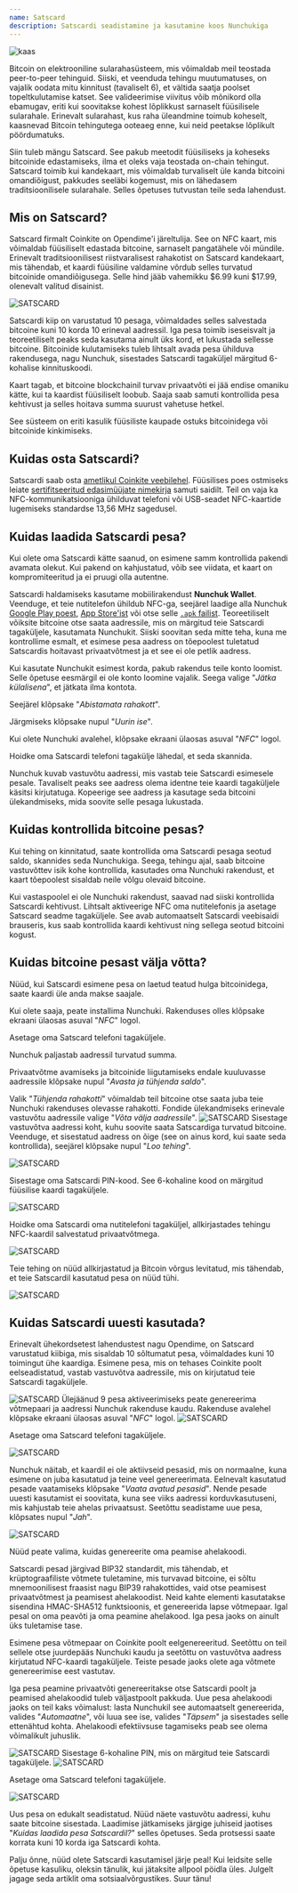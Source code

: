 ```yaml
---
name: Satscard
description: Satscardi seadistamine ja kasutamine koos Nunchukiga
---
```

![kaas](assets/cover.webp)

Bitcoin on elektrooniline sularahasüsteem, mis võimaldab meil teostada peer-to-peer tehinguid. Siiski, et veenduda tehingu muutumatuses, on vajalik oodata mitu kinnitust (tavaliselt 6), et vältida saatja poolset topeltkulutamise katset. See valideerimise viivitus võib mõnikord olla ebamugav, eriti kui soovitakse kohest lõplikkust sarnaselt füüsilisele sularahale. Erinevalt sularahast, kus raha üleandmine toimub koheselt, kaasnevad Bitcoin tehingutega ooteaeg enne, kui neid peetakse lõplikult pöördumatuks.

Siin tuleb mängu Satscard. See pakub meetodit füüsiliseks ja koheseks bitcoinide edastamiseks, ilma et oleks vaja teostada on-chain tehingut. Satscard toimib kui kandekaart, mis võimaldab turvaliselt üle kanda bitcoini omandiõigust, pakkudes seeläbi kogemust, mis on lähedasem traditsioonilisele sularahale. Selles õpetuses tutvustan teile seda lahendust.

## Mis on Satscard?

Satscard firmalt Coinkite on Opendime'i järeltulija. See on NFC kaart, mis võimaldab füüsiliselt edastada bitcoine, sarnaselt pangatähele või mündile. Erinevalt traditsioonilisest riistvaralisest rahakotist on Satscard kandekaart, mis tähendab, et kaardi füüsiline valdamine võrdub selles turvatud bitcoinide omandiõigusega. Selle hind jääb vahemikku $6.99 kuni $17.99, olenevalt valitud disainist.

![SATSCARD](assets/notext/01.webp)

Satscardi kiip on varustatud 10 pesaga, võimaldades selles salvestada bitcoine kuni 10 korda 10 erineval aadressil. Iga pesa toimib iseseisvalt ja teoreetiliselt peaks seda kasutama ainult üks kord, et lukustada sellesse bitcoine. Bitcoinide kulutamiseks tuleb lihtsalt avada pesa ühilduva rakendusega, nagu Nunchuk, sisestades Satscardi tagaküljel märgitud 6-kohalise kinnituskoodi.

Kaart tagab, et bitcoine blockchainil turvav privaatvõti ei jää endise omaniku kätte, kui ta kaardist füüsiliselt loobub. Saaja saab samuti kontrollida pesa kehtivust ja selles hoitava summa suurust vahetuse hetkel.

See süsteem on eriti kasulik füüsiliste kaupade ostuks bitcoinidega või bitcoinide kinkimiseks.

## Kuidas osta Satscardi?

Satscardi saab osta [ametlikul Coinkite veebilehel](https://store.coinkite.com/store/category/satscard). Füüsilises poes ostmiseks leiate [sertifitseeritud edasimüüjate nimekirja](https://coinkite.com/resellers) samuti saidilt.
Teil on vaja ka NFC-kommunikatsiooniga ühilduvat telefoni või USB-seadet NFC-kaartide lugemiseks standardse 13,56 MHz sagedusel.
## Kuidas laadida Satscardi pesa?

Kui olete oma Satscardi kätte saanud, on esimene samm kontrollida pakendi avamata olekut. Kui pakend on kahjustatud, võib see viidata, et kaart on kompromiteeritud ja ei pruugi olla autentne.

Satscardi haldamiseks kasutame mobiilirakendust **Nunchuk Wallet**. Veenduge, et teie nutitelefon ühildub NFC-ga, seejärel laadige alla Nunchuk [Google Play poest](https://play.google.com/store/apps/details?id=io.nunchuk.android), [App Store'ist](https://apps.apple.com/us/app/nunchuk-bitcoin-wallet/id1563190073) või otse selle [`.apk` failist](https://github.com/nunchuk-io/nunchuk-android/releases).
Teoreetiliselt võiksite bitcoine otse saata aadressile, mis on märgitud teie Satscardi tagaküljele, kasutamata Nunchukit. Siiski soovitan seda mitte teha, kuna me kontrollime esmalt, et esimese pesa aadress on tõepoolest tuletatud Satscardis hoitavast privaatvõtmest ja et see ei ole petlik aadress.

Kui kasutate Nunchukit esimest korda, pakub rakendus teile konto loomist. Selle õpetuse eesmärgil ei ole konto loomine vajalik. Seega valige "*Jätka külalisena*", et jätkata ilma kontota.

Seejärel klõpsake "*Abistamata rahakott*".

Järgmiseks klõpsake nupul "*Uurin ise*".

Kui olete Nunchuki avalehel, klõpsake ekraani ülaosas asuval "*NFC*" logol.

Hoidke oma Satscardi telefoni tagakülje lähedal, et seda skannida.

Nunchuk kuvab vastuvõtu aadressi, mis vastab teie Satscardi esimesele pesale. Tavaliselt peaks see aadress olema identne teie kaardi tagaküljele käsitsi kirjutatuga. Kopeerige see aadress ja kasutage seda bitcoini ülekandmiseks, mida soovite selle pesaga lukustada.

## Kuidas kontrollida bitcoine pesas?

Kui tehing on kinnitatud, saate kontrollida oma Satscardi pesaga seotud saldo, skannides seda Nunchukiga. Seega, tehingu ajal, saab bitcoine vastuvõttev isik kohe kontrollida, kasutades oma Nunchuki rakendust, et kaart tõepoolest sisaldab neile võlgu olevaid bitcoine.

Kui vastaspoolel ei ole Nunchuki rakendust, saavad nad siiski kontrollida Satscardi kehtivust. Lihtsalt aktiveerige NFC oma nutitelefonis ja asetage Satscard seadme tagaküljele. See avab automaatselt Satscardi veebisaidi brauseris, kus saab kontrollida kaardi kehtivust ning sellega seotud bitcoini kogust.

## Kuidas bitcoine pesast välja võtta?

Nüüd, kui Satscardi esimene pesa on laetud teatud hulga bitcoinidega, saate kaardi üle anda makse saajale.

Kui olete saaja, peate installima Nunchuki. Rakenduses olles klõpsake ekraani ülaosas asuval "*NFC*" logol.

Asetage oma Satscard telefoni tagaküljele.

Nunchuk paljastab aadressil turvatud summa.

Privaatvõtme avamiseks ja bitcoinide liigutamiseks endale kuuluvasse aadressile klõpsake nupul "*Avasta ja tühjenda saldo*".

Valik "*Tühjenda rahakotti*" võimaldab teil bitcoine otse saata juba teie Nunchuki rakenduses olevasse rahakotti. Fondide ülekandmiseks erinevale vastuvõtu aadressile valige "*Võta välja aadressile*".
![SATSCARD](assets/notext/16.webp)
Sisestage vastuvõtva aadressi koht, kuhu soovite saata Satscardiga turvatud bitcoine. Veenduge, et sisestatud aadress on õige (see on ainus kord, kui saate seda kontrollida), seejärel klõpsake nupul "*Loo tehing*".

![SATSCARD](assets/notext/17.webp)

Sisestage oma Satscardi PIN-kood. See 6-kohaline kood on märgitud füüsilise kaardi tagaküljele.

![SATSCARD](assets/notext/18.webp)

Hoidke oma Satscardi oma nutitelefoni tagaküljel, allkirjastades tehingu NFC-kaardil salvestatud privaatvõtmega.

![SATSCARD](assets/notext/19.webp)

Teie tehing on nüüd allkirjastatud ja Bitcoin võrgus levitatud, mis tähendab, et teie Satscardil kasutatud pesa on nüüd tühi.

![SATSCARD](assets/notext/20.webp)

## Kuidas Satscardi uuesti kasutada?

Erinevalt ühekordsetest lahendustest nagu Opendime, on Satscard varustatud kiibiga, mis sisaldab 10 sõltumatut pesa, võimaldades kuni 10 toimingut ühe kaardiga. Esimene pesa, mis on tehases Coinkite poolt eelseadistatud, vastab vastuvõtva aadressile, mis on kirjutatud teie Satscardi tagaküljele.

![SATSCARD](assets/notext/21.webp)
Ülejäänud 9 pesa aktiveerimiseks peate genereerima võtmepaari ja aadressi Nunchuk rakenduse kaudu. Rakenduse avalehel klõpsake ekraani ülaosas asuval "*NFC*" logol.
![SATSCARD](assets/notext/22.webp)

Asetage oma Satscard telefoni tagaküljele.

![SATSCARD](assets/notext/23.webp)

Nunchuk näitab, et kaardil ei ole aktiivseid pesasid, mis on normaalne, kuna esimene on juba kasutatud ja teine veel genereerimata. Eelnevalt kasutatud pesade vaatamiseks klõpsake "*Vaata avatud pesasid*". Nende pesade uuesti kasutamist ei soovitata, kuna see viiks aadressi korduvkasutuseni, mis kahjustab teie ahelas privaatsust. Seetõttu seadistame uue pesa, klõpsates nupul "*Jah*".

![SATSCARD](assets/notext/24.webp)

Nüüd peate valima, kuidas genereerite oma peamise ahelakoodi.

Satscardi pesad järgivad BIP32 standardit, mis tähendab, et krüptograafiliste võtmete tuletamine, mis turvavad bitcoine, ei sõltu mnemoonilisest fraasist nagu BIP39 rahakottides, vaid otse peamisest privaatvõtmest ja peamisest ahelakoodist. Neid kahte elementi kasutatakse sisendina HMAC-SHA512 funktsioonis, et genereerida lapse võtmepaar. Igal pesal on oma peavõti ja oma peamine ahelakood. Iga pesa jaoks on ainult üks tuletamise tase.

Esimene pesa võtmepaar on Coinkite poolt eelgenereeritud. Seetõttu on teil sellele otse juurdepääs Nunchuki kaudu ja seetõttu on vastuvõtva aadress kirjutatud NFC-kaardi tagaküljele. Teiste pesade jaoks olete aga võtmete genereerimise eest vastutav.

Iga pesa peamine privaatvõti genereeritakse otse Satscardi poolt ja peamised ahelakoodid tuleb väljastpoolt pakkuda. Uue pesa ahelakoodi jaoks on teil kaks võimalust: lasta Nunchukil see automaatselt genereerida, valides "*Automaatne*", või luua see ise, valides "*Täpsem*" ja sisestades selle ettenähtud kohta. Ahelakoodi efektiivsuse tagamiseks peab see olema võimalikult juhuslik.

![SATSCARD](assets/notext/25.webp)
Sisestage 6-kohaline PIN, mis on märgitud teie Satscardi tagaküljele.
![SATSCARD](assets/notext/26.webp)

Asetage oma Satscard telefoni tagaküljele.

![SATSCARD](assets/notext/27.webp)

Uus pesa on edukalt seadistatud. Nüüd näete vastuvõtu aadressi, kuhu saate bitcoine sisestada. Laadimise jätkamiseks järgige juhiseid jaotises "*Kuidas laadida pesa Satscardil?*" selles õpetuses.
Seda protsessi saate korrata kuni 10 korda iga Satscardi kohta.

Palju õnne, nüüd olete Satscardi kasutamisel järje peal! Kui leidsite selle õpetuse kasuliku, oleksin tänulik, kui jätaksite allpool pöidla üles. Julgelt jagage seda artiklit oma sotsiaalvõrgustikes. Suur tänu!